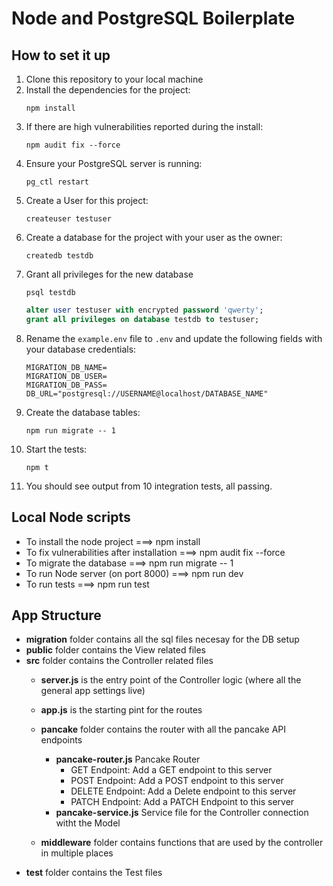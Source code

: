 # Node and PostgreSQL Boilerplate

## How to set it up
1. Clone this repository to your local machine
2. Install the dependencies for the project:
    ```console
    npm install
    ```
3. If there are high vulnerabilities reported during the install:
    ```console
    npm audit fix --force
    ```
4. Ensure your PostgreSQL server is running:
    ```console
    pg_ctl restart
    ```
5. Create a User for this project:
    ```console
    createuser testuser
    ```
6. Create a database for the project with your user as the owner:
    ```console
    createdb testdb
    ```
7. Grant all privileges for the new database
    ```console
    psql testdb
    ```
    ```sql
    alter user testuser with encrypted password 'qwerty';
    grant all privileges on database testdb to testuser;
    ```
8. Rename the `example.env` file to `.env` and update the following fields with your database credentials:
    ```console
    MIGRATION_DB_NAME=
    MIGRATION_DB_USER=
    MIGRATION_DB_PASS=
    DB_URL="postgresql://USERNAME@localhost/DATABASE_NAME"
    ```
9. Create the database tables:
    ```console
    npm run migrate -- 1
    ```
10. Start the tests:
    ```console
    npm t
    ```
11. You should see output from 10 integration tests, all passing.


## Local Node scripts
* To install the node project ===> npm install
* To fix vulnerabilities after installation ===> npm audit fix --force
* To migrate the database ===> npm run migrate -- 1
* To run Node server (on port 8000) ===> npm run dev
* To run tests ===> npm run test




## App Structure

* __migration__ folder contains all the sql files necesay for the DB setup
* __public__ folder contains the View related files
* __src__ folder contains the Controller related files
    * __server.js__ is the entry point of the Controller logic (where all the general app settings live)
    * __app.js__ is the starting pint for the routes

    * __pancake__ folder contains the router with all the pancake API endpoints
        * __pancake-router.js__ Pancake Router
            * GET Endpoint: Add a GET endpoint to this server
            * POST Endpoint: Add a POST endpoint to this server
            * DELETE Endpoint: Add a Delete endpoint to this server
            * PATCH Endpoint: Add a PATCH Endpoint to this server
        * __pancake-service.js__ Service file for the Controller connection witht the Model
    * __middleware__ folder contains functions that are used by the controller in multiple places
* __test__ folder contains the Test files
